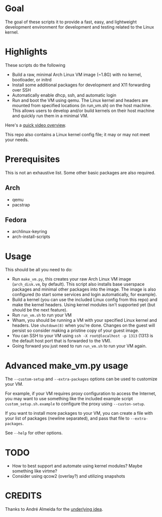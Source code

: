 # Goal

The goal of these scripts it to provide a fast, easy, and lightweight
development environment for development and testing related to the Linux
kernel.

# Highlights

These scripts do the following

* Build a raw, minimal Arch Linux VM image (~1.8G) with no kernel, bootloader,
  or initrd
* Install some additional packages for development and X11 forwarding over SSH
* Automatically enable dhcp, ssh, and automatic login
* Run and boot the VM using qemu. The Linux kernel and headers are mounted from
  specified locations (in run_vm.sh) on the host machine. This allows users to
  develop and/or build kernels on their host machine and quickly run them in a
  minimal VM.

Here's a [quick video overview](https://youtu.be/GeQZ2GKhfAE).

This repo also contains a Linux kernel config file; it may or may not meet your
needs.

# Prerequisites

This is not an exhaustive list. Some other basic packages are also required.

## Arch
* qemu
* pacstrap

## Fedora
* archlinux-keyring
* arch-install-scripts

# Usage

This should be all you need to do:

* Run `make_vm.py`, this creates your raw Arch Linux VM image (`arch_disk.vm`,
  by default). This script also installs base userspace packages and minimal
  other packages into the image. The image is also configured (to start some
  services and login automatically, for example).
* Build a kernel (you can use the included Linux config from this repo) and
  make the kernel headers. Using kernel modules isn't supported yet (but should
  be the next feature).
* Run `run_vm.sh` to run your VM
* Wham, you should be running a VM with your specified Linux kernel and
  headers. Use `shutdown(8)` when you're done. Changes on the guest will
  persist so consider making a pristine copy of your guest image.
* You can SSH to your VM using `ssh -X root@localhost -p 1313` (1313 is the
  default host port that is forwarded to the VM).
* Going forward you just need to run `run_vm.sh` to run your VM again.

# Advanced make_vm.py usage

The `--custom-setup` and `--extra-packages` options can be used to customize
your VM.

For example, if your VM requires proxy configuration to access the Internet,
you may want to use something like the included example script
`custom_setup.sh.example` to configure the proxy using `--custon-setup`.

If you want to install more packages to your VM, you can create a file with
your list of packages (newline separated), and pass that file to
`--extra-packages`.

See `--help` for other options.

# TODO

* How to best support and automate using kernel modules? Maybe something like
  virtme?
* Consider using qcow2 (overlay?) and utilizing snapshots

# CREDITS

Thanks to André Almeida for the [underlying idea](https://www.youtube.com/watch?v=HVPTpGLTJVw).
